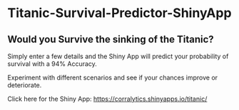 # Titanic-Survival-Predictor-ShinyApp

## Would you Survive the sinking of the Titanic?
Simply enter a few details and the Shiny App will predict your probability of survival with a 94% Accuracy.  

Experiment with different scenarios and see if your chances improve or deteriorate.

Click here for the Shiny App:
https://corralytics.shinyapps.io/titanic/
